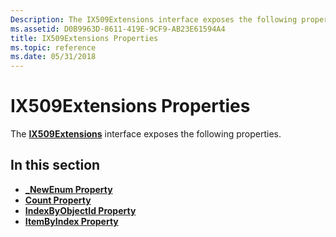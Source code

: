 ```yaml
---
Description: The IX509Extensions interface exposes the following properties.
ms.assetid: D0B9963D-8611-419E-9CF9-AB23E61594A4
title: IX509Extensions Properties
ms.topic: reference
ms.date: 05/31/2018
---
```


# IX509Extensions Properties

The [**IX509Extensions**](/windows/desktop/api/CertEnroll/nn-certenroll-ix509extensions) interface exposes the following properties.

## In this section

-   [**\_NewEnum Property**](/windows/desktop/api/CertEnroll/nf-certenroll-ix509extensions-get__newenum)
-   [**Count Property**](/windows/desktop/api/CertEnroll/nf-certenroll-ix509extensions-get_count)
-   [**IndexByObjectId Property**](/windows/desktop/api/CertEnroll/nf-certenroll-ix509extensions-get_indexbyobjectid)
-   [**ItemByIndex Property**](/windows/desktop/api/CertEnroll/nf-certenroll-ix509extensions-get_itembyindex)

 

 



